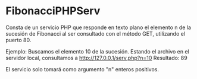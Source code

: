 # FibonacciPHPServ

Consta de un servicio PHP que responde en texto plano el elemento n de la sucesión de Fibonacci al ser consultado con el método GET, utilizando el puerto 80.

Ejemplo:
Buscamos el elemento 10 de la sucesión. Estando el archivo en el servidor local, consultamos a
http://127.0.0.1/serv.php?n=10
Resultado:
89

El servicio solo tomará como argumento "n" enteros positivos.
